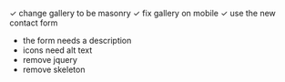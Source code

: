 ✓ change gallery to be masonry
✓ fix gallery on mobile
✓ use the new contact form

- the form needs a description
- icons need alt text
- remove jquery
- remove skeleton
